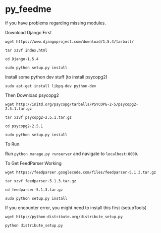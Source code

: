 py_feedme
=========
If you have problems regarding missing modules.

Download Django First

`wget https://www.djangoproject.com/download/1.5.4/tarball/`

`tar xzvf index.html`

`cd Django-1.5.4`

`sudo python setup.py install`

Install some python dev stuff (to install psycopg2)

`sudo apt-get install libpq-dev python-dev`

Then Download psycopg2

`wget http://initd.org/psycopg/tarballs/PSYCOPG-2-5/psycopg2-2.5.1.tar.gz`

`tar xzvf psycopg2-2.5.1.tar.gz`

`cd psycopg2-2.5.1`

`sudo python setup.py install`

To Run

Run `python manage.py runserver` and navigate to `localhost:8000`.

To Get FeedParser Working

`wget https://feedparser.googlecode.com/files/feedparser-5.1.3.tar.gz`

`tar xzvf feedparser-5.1.3.tar.gz`

`cd feedparser-5.1.3.tar.gz`

`sudo python setup.py install`

If you encounter error, you might need to install this first (setupTools)

`wget http://python-distribute.org/distribute_setup.py`

`python distribute_setup.py`
